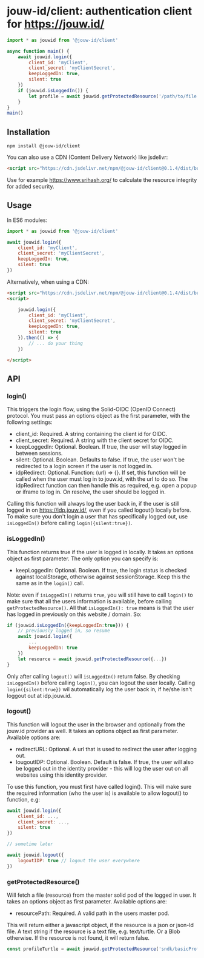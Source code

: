 # jouw-id/client: authentication client for https://jouw.id/

```javascript
import * as jouwid from '@jouw-id/client'

async function main() {
	await jouwid.login({
		client_id: 'myClient',
		client_secret: 'myClientSecret',
		keepLoggedIn: true,
		silent: true
	})
	if (jouwid.isLoggedIn()) {
		let profile = await jouwid.getProtectedResource('/path/to/file')
	}
}
main()
```

## Installation

```shell
npm install @jouw-id/client
```

You can also use a CDN (Content Delivery Network) like jsdelivr:

```html
<script src="https://cdn.jsdelivr.net/npm/@jouw-id/client@0.1.4/dist/bundle.js"></script>
```

Use for example https://www.srihash.org/ to calculate the resource integrity for added security.

## Usage

In ES6 modules:

```javascript
import * as jouwid from '@jouw-id/client'

await jouwid.login({
	client_id: 'myClient',
	client_secret: 'myClientSecret',
	keepLoggedIn: true,
	silent: true
})
```

Alternatively, when using a CDN:

```html
<script src="https://cdn.jsdelivr.net/npm/@jouw-id/client@0.1.4/dist/bundle.js"></script>
<script>

	jouwid.login({
		client_id: 'myClient',
		client_secret: 'myClientSecret',
		keepLoggedIn: true,
		silent: true
	}).then(() => {
		// ... do your thing
	})

</script>
```

## API

### login()

This triggers the login flow, using the Solid-OIDC (OpenID Connect) protocol. You must pass an options object as the first parameter, with the following settings:
- client_id: Required. A string containing the client id for OIDC.
- client_secret: Required. A string with the client secret for OIDC.
- keepLoggedIn: Optional. Boolean. If true, the user will stay logged in between sessions.
- silent: Optional. Boolean. Defaults to false. If true, the user won't be redirected to a login screen if the user is not logged in.
- idpRedirect: Optional. Function: <Promise>(url) => {}. If set, this function will be called when the user must log in to jouw.id, with the url to do so. The idpRedirect function can then handle this as required, e.g. open a popup or iframe to log in. On resolve, the user should be logged in.

Calling this function will always log the user back in, if the user is still logged in on https://idp.jouw.id/, even if you called logout() locally before. To make sure you don't login a user that has specifically logged out, use `isLoggedIn()` before calling `login({silent:true})`.

### isLoggedIn()

This function returns true if the user is logged in locally. It takes an options object as first parameter. The only option you can specify is:
- keepLoggedIn: Optional. Boolean. If true, the login status is checked against localStorage, otherwise against sessionStorage. Keep this the same as in the `login()` call.

Note: even if `isLoggedIn()` returns `true`, you will still have to call `login()` to make sure that all the users information is available, before calling `getProtectedResource()`. All that `isLoggedIn(): true` means is that the user has logged in previously on this website / domain. So:

```javascript
if (jouwid.isLoggedIn({keepLoggedIn:true})) {
	// previously logged in, so resume
	await jouwid.login({
		...
		keepLoggedIn: true
	})
	let resource = await jouwid.getProtectedResource({...})
}
```

Only after calling `logout()` will `isLoggedIn()` return false. By checking `isLoggedIn()` before calling `login()`, you can logout the user locally. Calling `login({silent:true})` wil automatically log the user back in, if he/she isn't loggout out at idp.jouw.id.

### logout()

This function will logout the user in the browser and optionally from the jouw.id provider as well. It takes an options object as first parameter. Available options are:
- redirectURL: Optional. A url that is used to redirect the user after logging out.
- lougoutIDP: Optional. Boolean. Default is false. If true, the user will also be logged out in the identity provider - this will log the user out on all websites using this identity provider.

To use this function, you must first have called login(). This will make sure the required information (who the user is) is available to allow logout() to function, e.g:

```javascript
await jouwid.login({
	client_id: ...,
	client_secret: ...,
	silent: true
})

// sometime later

await jouwid.logout({
	logoutIDP: true // logout the user everywhere
})
```

### getProtectedResource()

Will fetch a file (resource) from the master solid pod of the logged in user. It takes an options object as first parameter. Available options are:
- resourcePath: Required. A valid path in the users master pod.

This will return either a javascript object, if the resource is a json or json-ld file. A text string if the resource is a text file, e.g. text/turtle. Or a Blob otherwise.
If the resource is not found, it will return false.

```javascript
const profileTurtle = await jouwid.getProtectedResource('sndk/basicProfile.ttl')
```

